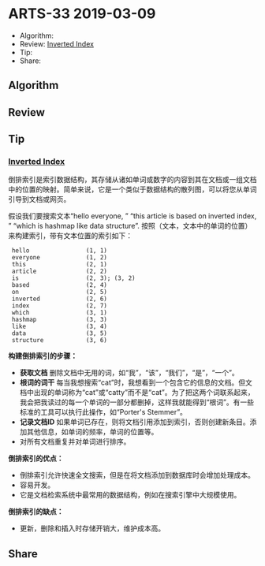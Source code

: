 # ARTS-33 2019-03-09

- Algorithm:
- Review: [Inverted Index](https://www.geeksforgeeks.org/inverted-index/)
- Tip: 
- Share: 

## Algorithm



## Review



## Tip

### [Inverted Index](https://www.geeksforgeeks.org/inverted-index/)

倒排索引是索引数据结构，其存储从诸如单词或数字的内容到其在文档或一组文档中的位置的映射。简单来说，它是一个类似于数据结构的散列图，可以将您从单词引导到文档或网页。

假设我们要搜索文本“hello everyone, ” “this article is based on inverted index, ” “which is hashmap like data structure”. 按照（文本，文本中的单词的位置）来构建索引，带有文本位置的索引如下：

```
 hello                (1, 1)
 everyone             (1, 2)
 this                 (2, 1)
 article              (2, 2)
 is                   (2, 3); (3, 2)
 based                (2, 4)
 on                   (2, 5)
 inverted             (2, 6)
 index                (2, 7)
 which                (3, 1)
 hashmap              (3, 3)
 like                 (3, 4)
 data                 (3, 5)
 structure            (3, 6)
```

**构建倒排索引的步骤：**

- **获取文档**
  删除文档中无用的词，如“我”，“该”，“我们”，“是”，“一个”。
- **根词的词干**
  每当我想搜索“cat”时，我想看到一个包含它的信息的文档。但文档中出现的单词称为“cat”或“catty”而不是“cat”。为了把这两个词联系起来，我会把我读过的每一个单词的一部分都删掉，这样我就能得到“根词”。有一些标准的工具可以执行此操作，如“Porter's Stemmer”。
- **记录文档ID**
  如果单词已存在，则将文档引用添加到索引，否则创建新条目。添加其他信息，如单词的频率，单词的位置等。
- 对所有文档重复并对单词进行排序。

**倒排索引的优点：**

- 倒排索引允许快速全文搜索，但是在将文档添加到数据库时会增加处理成本。
- 容易开发。
- 它是文档检索系统中最常用的数据结构，例如在搜索引擎中大规模使用。

**倒排索引的缺点：**

- 更新，删除和插入时存储开销大，维护成本高。

## Share


